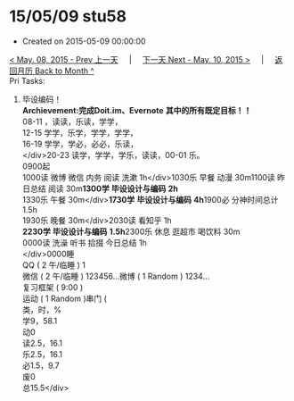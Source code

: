 # 15/05/09 stu58

* Created on 2015-05-09 00:00:00

[&lt; May. 08, 2015 - Prev 上一天](d08.md)     \|     [下一天 Next - May. 10, 2015 &gt;](d10.md)     \|     [返回月历 Back to Month ^](index.md)   
Pri Tasks:  
1. 毕设编码！  
**Archievement:完成Doit.im、Evernote** **其中的所有既定目标！！**  
08-11 ，读读，乐读，学学，  
12-15 学学，乐学，学学，学学，  
16-19 学学，学必，必必，乐读，  
&lt;/div&gt;20-23 读学，学学，学乐，读读，00-01 乐。  
0900起  
1000读 微博 微信 内务 阅读 洗漱 1h&lt;/div&gt;1030乐 早餐 动漫 30m1100读 昨日总结 阅读 30m**1300学** **毕设设计与编码** **2h**  
1330乐 午餐 30m&lt;/div&gt;**1730学** **毕设设计与编码** **4h**1900必 分神时间总计 1.5h  
1930乐 晚餐 30m&lt;/div&gt;2030读 看知乎 1h  
**2230学** **毕设设计与编码** **1.5h**2300乐 休息 逛超市 喝饮料 30m  
0000读 洗澡 听书 拾掇 今日总结 1h  
&lt;/div&gt;0000睡  
QQ \( 2 午/临睡 \) 1  
微信 \( 2 午/临睡 \) 123456…微博 \( 1 Random \) 1234…  
复习框架 \( 9:00 \)  
运动 \( 1 Random \)串门 \(  
类，时，%  
学9，58.1  
动0  
读2.5，16.1  
乐2.5，16.1  
必1.5，9.7  
废0  
总15.5&lt;/div&gt;

